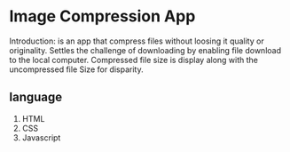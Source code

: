 # Image Compression App
Introduction: is an app that compress files without loosing it quality or originality.  Settles the challenge of downloading by enabling file download to the local computer. Compressed file size is display along with the uncompressed file Size for disparity.

## language
1. HTML
2. CSS
3. Javascript